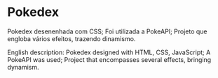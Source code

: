 # Pokedex
Pokedex desenenhada com CSS;
Foi utilizada a PokeAPI;
Projeto que engloba vários efeitos, trazendo dinamismo.

English description:
Pokedex designed with HTML, CSS, JavaScript;
A PokeAPI was used;
Project that encompasses several effects, bringing dynamism.
